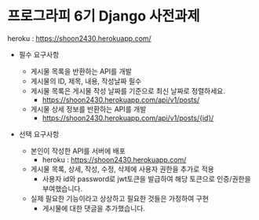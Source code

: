 # 프로그라피 6기 Django 사전과제


heroku : https://shoon2430.herokuapp.com/

 * 필수 요구사항
 
   * 게시물 목록을 반환하는 API를 개발 
   * 게시물의 ID, 제목, 내용, 작성날짜 필수
   * 게시물 목록은 게시물 작성 날짜를 기준으로 최신 날짜로 정렬하세요.
      * https://shoon2430.herokuapp.com/api/v1/posts/
   * 게시물 상세 정보를 반환하는 API를 개발
      * https://shoon2430.herokuapp.com/api/v1/posts/{id}/
 * 선택 요구사항
 
   * 본인이 작성한 API를 서버에 배포
     * heroku : https://shoon2430.herokuapp.com/
   * 게시물 목록, 상세, 작성, 수정, 삭제에 사용자 권한을 추가로 적용
     * 사용자 id와 password로 jwt토큰을 발급하여 해당 토큰으로 인증/권한을 부여했습니다.
   * 실제 필요한 기능이라고 상상하고 필요한 것들은 가정하여 구현
     * 게시물에 대한 댓글을 추가했습니다.

   
 
